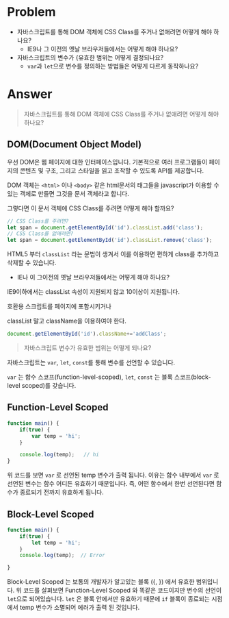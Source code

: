 # Problem

- 자바스크립트를 통해 DOM 객체에 CSS Class를 주거나 없애려면 어떻게 해야 하나요?
    - IE9나 그 이전의 옛날 브라우저들에서는 어떻게 해야 하나요?
- 자바스크립트의 변수가 {유효한 범위는 어떻게 결정되나요?
    - `var`과 `let`으로 변수를 정의하는 방법들은 어떻게 다르게 동작하나요?

# Answer

> 자바스크립트를 통해 DOM 객체에 CSS Class를 주거나 없애려면 어떻게 해야 하나요?

## DOM(Document Object Model)

우선 DOM은 웹 페이지에 대한 인터페이스입니다. 기본적으로 여러 프로그램들이 페이지의 콘텐츠 및 구조, 그리고 스타일을 읽고 조작할 수 있도록 API를 제공합니다.

DOM 객체는 `<html>` 이나 `<body>` 같은 html문서의 태그들을 javascript가 이용할 수 있는 객체로 만들면 그것을 문서 객체라고 합니다.

그렇다면 이 문서 객체에 CSS Class를 주려면 어떻게 해야 할까요?

```jsx
// CSS Class를 주려면?
let span = document.getElementById('id').classList.add('class');
// CSS Class를 없애려면?
let span = document.getElementById('id').classList.remove('class');
```

HTML5 부터 `classList` 라는 문법이 생겨서 이를 이용하면 편하게 class를 추가하고 삭제할 수 있습니다.

- IE나 이 그이전의 옛날 브라우저들에서는 어떻게 해야 하나요?

IE9이하에서는 classList 속성이 지원되지 않고 10이상이 지원됩니다.

호환용 스크립트를 페이지에 포함시키거나

classList 말고 className을 이용하여야 한다.

```jsx
document.getElementById('id').className+='addClass';
```

> 자바스크립트 변수가 유효한 범위는 어떻게 되나요?

자바스크립트는 `var`, `let`, `const`를 통해 변수를 선언할 수 있습니다.

`var` 는 함수 스코프(function-level-scoped), `let`, `const` 는 블록 스코프(block-level scoped)를
갖습니다.

## Function-Level Scoped

```jsx
function main() {
	if(true) {
		var temp = 'hi';
	}

	console.log(temp);   // hi
}
```

위 코드를 보면 `var` 로 선언된 temp 변수가 출력 됩니다. 이유는 함수 내부에서 `var` 로 선언된 변수는 함수 어디든 유효하기 때문입니다. 즉, 어떤 함수에서 한번 선언된다면 함수가 종료되기 전까지 유효하게 됩니다.

## Block-Level Scoped

```jsx
function main() {
	if(true) {
		let temp = 'hi';
	}
	console.log(temp);  // Error

}
```

Block-Level Scoped 는 보통의 개발자가 알고있는 블록 ({, }) 에서 유효한 범위입니다. 위 코드를 살펴보면 Function-Level Scoped 와 똑같은 코드이지만 변수의 선언이 `let`으로 되어있습니다. `let` 은 블록 안에서만 유효하기 때문에 `if` 블록이 종료되는 시점에서 temp 변수가 소멸되어 에러가 출력 된 것입니다.